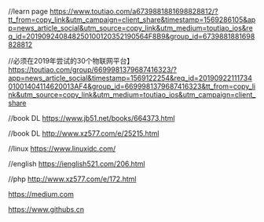 //learn page
https://www.toutiao.com/a6739881881698828812/?tt_from=copy_link&utm_campaign=client_share&timestamp=1569286105&app=news_article_social&utm_source=copy_link&utm_medium=toutiao_ios&req_id=201909240848250100120352190564F8B9&group_id=6739881881698828812


//必须在2019年尝试的30个物联网平台】https://toutiao.com/group/6699981379687416323/?app=news_article_social&timestamp=1569122254&req_id=2019092211173401001404114620013AF4&group_id=6699981379687416323&tt_from=copy_link&utm_source=copy_link&utm_medium=toutiao_ios&utm_campaign=client_share

//book DL
https://www.jb51.net/books/664373.html

//book DL
http://www.xz577.com/e/25215.html

//linux
https://www.linuxidc.com/

//english
https://ienglish521.com/206.html

//php
http://www.xz577.com/e/172.html

https://medium.com


https://www.githubs.cn


